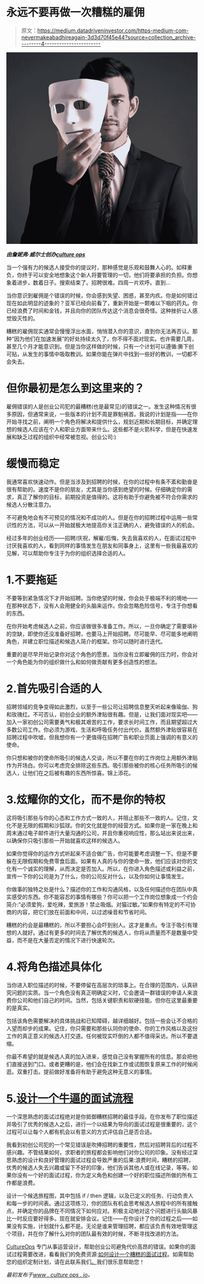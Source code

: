 # 永远不要再做一次糟糕的雇佣

> 原文：<https://medium.datadriveninvestor.com/https-medium-com-nevermakeabadhireagain-3d3d70f45e44?source=collection_archive---------4----------------------->

![](img/0b4de087e56043109dd204ab3a5bee42.png)

***由詹妮弗·威尔士创办***[***culture ops***](http://www.cultureops.io)

当一个强有力的候选人接受你的提议时，那种感觉是乐观和鼓舞人心的。如释重负，你终于可以安全地想象这个新人将要管理的一切，他们将要承担的负担。你想象着进步，数着日子。搜索结束了。招聘很难。四周一片欢呼。直到…

当你意识到雇佣是个错误的时候，你会感到失望、困惑，甚至内疚。你是如何错过现在如此明显的迹象的？亚军已经向前看了，重新开始是一颗难以下咽的药丸。你已经浪费了时间和金钱，并且向你的团队传达这个消息会很奇怪。这种挫折让人感觉毁灭性的。

糟糕的雇佣现实通常会慢慢浮出水面，悄悄潜入你的意识，直到你无法再否认。那种“因为他们在加速发展”的好处持续太久了，你不得不面对现实。也许需要几周，甚至几个月才能意识到。但是当你这样做的时候，只有一个计划可以遵循:撕下创可贴，从发生的事情中吸取教训。如果你能在弹片中找到一些好的教训，一切都不会失去。

# 但你最初是怎么到这里来的？

雇佣错误的人是创业公司犯的最糟糕(也是最常见)的错误之一。发生这种情况有很多原因，但通常来说，一些版本的计划不周是罪魁祸首。我说的计划是指——在你开始寻找之前，阐明一个角色将解决和提供什么，规划近期和长期目标，并确定理想的候选人应该在个人和职业方面带来什么。这些都不是火箭科学，但是在快速发展和缺乏过程的组织中经常被忽视。创业公司:)

# 缓慢而稳定

我通常喜欢快速动作。但是当涉及到招聘的时候，在你的过程中有条不紊和勤奋是很有帮助的。速度不是你的朋友，尤其是当你感到绝望的时候。仔细确定你的需求，真正了解你的目标，前期投资是值得的。这将有助于你避免被不符合你需求的候选人分散注意力。

不可避免地会有不可预见的情况和不成功的人。但是在你的招聘过程中运用一些常识性的方法，可以从一开始就极大地提高你关注正确的人，避免错误的人的机会。

经过多年的创业经历——招聘/庆祝，解雇/后悔，失去我喜欢的人，在面试过程中讨厌我喜欢的人，看到同样的事情发生在朋友和同事身上，这里有一些我最喜欢的见解，可以帮助你专注于为你的组织选择合适的人。

# 1.不要拖延

不要等到紧急情况下才开始招聘。当你绝望的时候，你会处于极端不利的境地——在那种状态下，没有人会用健全的头脑来运作。你会忽略危险信号，专注于你想看的东西。

在你开始考虑候选人之前，你应该做很多准备工作。所以，一旦你确定了需要填补的空缺，即使你还没准备好招聘，也要马上开始招聘。尽可能早、尽可能多地阐明角色，并建立职位描述和候选人简介的框架。你可以随时进行迭代。

重要的是尽早开始记录你对这个角色的愿景。当你没有立即雇佣的压力时，你会对一个角色能为你的组织做什么和如何做贡献有更多创造性的想法。

# 2.首先吸引合适的人

招聘领域的竞争变得如此激烈，以至于一些公司让招聘信息整天听起来像瑜伽、狗和玫瑰红。不可否认，初创企业的额外津贴很有趣。但是，让我们面对现实吧——加入一家初创公司需要勇气和极其艰苦的工作，要求长时间工作，而且期望超过大多数公司工作。你必须为游戏、生活和呼吸任务付出代价。虽然额外津贴很容易在招聘过程中吹嘘，但我想你有一个更值得在招聘广告和职业页面上强调的有意义的使命。

你只想和被你的使命所吸引的候选人交谈，所以不要在你的工作岗位上用额外津贴作为开场白。你可以考虑完全排除这些东西。吸引那些被你的核心任务所吸引的候选人，让他们在之后被有趣的东西所惊喜。锦上添花。

# 3.炫耀你的文化，而不是你的特权

这将吸引那些与你的心态和工作方式一致的人，并阻止那些不一致的人。记住，文化不是无限的假期和沙狐球。你的文化就是你的经营方式。如果你是一家在晚上和周末通过电子邮件进行大量沟通的公司，并且你重视响应性，那么站出来说出来，以确保你只吸引那些一开始就喜欢这样的候选人。

如果你觉得你的运作方式听起来不适合做广告，你可能要考虑调整一下。但是不要躲在无限假期和免费零食后面。如果有人真的与你的使命一致，他们应该对你的文化有一个诚实的理解，从而决定是否加入。所以，在你进入角色描述或利益之前，宣传一下你的公司是为了什么，你的公司反对什么，以及你如何让事情发生。

你做事的独特之处是什么？描述你的工作和沟通风格，以及任何描述你在团队中真实感受的东西。你不能容忍的事情有哪些？你可以把一个工作岗位想象成一个约会简介:“必须爱狗，爱吃辣，爱旅游！禁止吸烟。对猫过敏。”如果你有特定的不可协商的内容，把它们放在前面和中间，以过滤噪音和节省时间。

糟糕的约会是最糟糕的，所以不要担心会吓到别人。这才是重点。专注于吸引有理想的人就好。通过有更多的时间去了解优秀的候选人，你将从质量而不是数量中受益，而不是在大量否定的情况下进行快速轮次。

# 4.将角色描述具体化

当你进入职位描述的时候，不要停留在高层次的琐事上。在合理的范围内，认真研究问题的实质。当一个角色没有真正明确定义时，它会邀请一群错误的申请人来浪费你公司和他们自己的时间。当然，包括关键职责和软硬技能。但你在这里最重要的是真实。

包括该角色需要解决的具体挑战和已知障碍，越详细越好。包括一些会让不合格的人望而却步的成果。记住，你只需要和那些认同你的使命、你的工作风格以及这份工作的真正意义的候选人打交道。任何被现实吓倒的人都不值得采访。所以不要退缩。

你最不希望的就是候选人真的加入进来，感觉自己没有掌握所有的信息。那会把他们直接送到门口。或者更糟的是，他们会在找新工作或试图恢复原来工作的时候闲逛。双重打击。提前做好准备将有助于避免这种无意义的事情。

# 5.[设计一个牛逼的面试流程](https://cultureops.mykajabi.com/p/BadassDownload)

一个深思熟虑的面试过程绝对是你抵御糟糕招聘的最佳手段。在你发布了职位描述并吸引了优秀的候选人之后，进行一个以结果为导向的面试过程是很重要的，这个过程可以让每个人都有机会以有意义的方式评估自己是否合适。

我看到初创公司犯的一个常见错误是吹捧招聘的重要性，然后对招聘背后的过程不感兴趣。不管结果如何，求职者的旅程都会影响他们对你公司的印象。没有经过深思熟虑的设计和良好管理的面试过程会导致严重的后果:浪费时间，糟糕的招聘，优秀的候选人失去兴趣或留下不好的印象，他们告诉其他人或在线记录，等等。如果你没有一个好的面试过程，你为定义角色和创建一个好的职位描述所做的所有工作都是浪费。

设计一个候选旅程图，其中包括 if / then 逻辑，以及已定义的任务、行动负责人和每一步的时间表。通过这项练习，你的团队有机会思考候选人旅程中的所有接触点，并确定你的品牌在不同情况下如何应对。积极主动地对这个问题进行头脑风暴比一时反应要好得多。现在就安排会议。记住——在你设计了你的过程之后——如果没有实施，计划就什么都不是。无论是谁来管理招聘，都应该负责有效地管理这个项目，并在你了解什么对你的团队最有效的时候，不断寻找改进的方法。

[CultureOps](https://www.cultureops.io/) 专门从事运营设计，帮助创业公司避免代价高昂的错误。如果你的面试过程需要改进，看看我们的免费资源:[如何设计一个糟糕的面试过程](https://cultureops.mykajabi.com/p/BadassDownload)。如需帮助您的组织定制计划，请在此联系我们[。](https://www.cultureops.io/contact/)我们很乐意帮助您！

*最初发布于*[*www . culture ops . io*](https://www.cultureops.io/blog/2018/6/23/nevermakeabadhireagain)*。*
